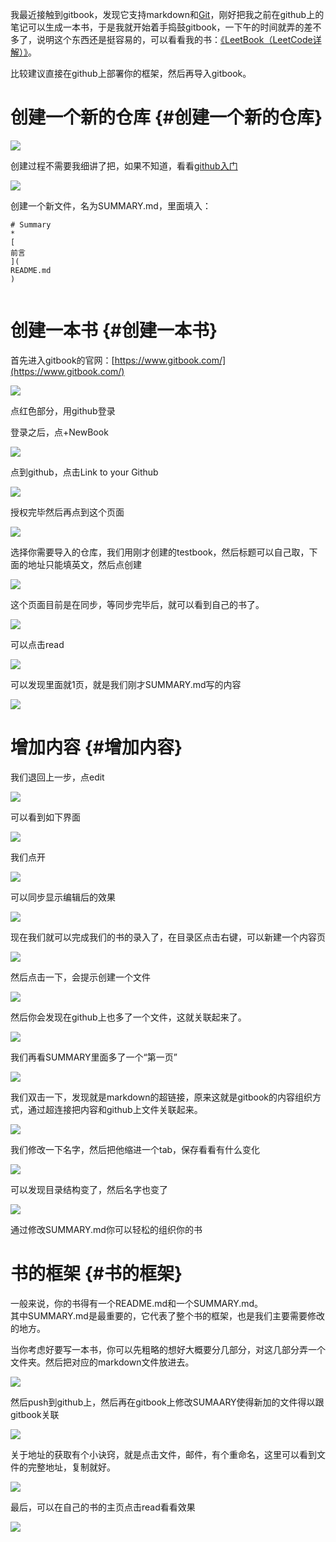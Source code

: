 我最近接触到gitbook，发现它支持markdown和[Git](http://lib.csdn.net/base/git)，刚好把我之前在github上的笔记可以生成一本书，于是我就开始着手捣鼓gitbook，一下午的时间就弄的差不多了，说明这个东西还是挺容易的，可以看看我的书：[《LeetBook（LeetCode详解）》](https://www.gitbook.com/book/hk029/leetbook/details)。

比较建议直接在github上部署你的框架，然后再导入gitbook。

# **创建一个新的仓库** {#创建一个新的仓库}



![](https://raw.githubusercontent.com/hk029/blog/master/%E5%B7%A5%E5%85%B7/GitBook%E5%85%A5%E9%97%A8/1460872938384.png)



创建过程不需要我细讲了把，如果不知道，看看[github入门](http://blog.csdn.net/hk2291976/article/details/51137938)

![](https://raw.githubusercontent.com/hk029/blog/master/%E5%B7%A5%E5%85%B7/GitBook%E5%85%A5%E9%97%A8/1460873055201.png)



创建一个新文件，名为SUMMARY.md，里面填入：

```
# Summary
* 
[
前言
](
README.md
)


```

# **创建一本书** {#创建一本书}

首先进入gitbook的官网：[https://www.gitbook.com/](https://www.gitbook.com/)



![](https://raw.githubusercontent.com/hk029/blog/master/%E5%B7%A5%E5%85%B7/GitBook%E5%85%A5%E9%97%A8/1460873213405.png)



点红色部分，用github登录

登录之后，点+NewBook



![](https://raw.githubusercontent.com/hk029/blog/master/%E5%B7%A5%E5%85%B7/GitBook%E5%85%A5%E9%97%A8/1460873150045.png)



点到github，点击Link to your Github



![](https://raw.githubusercontent.com/hk029/blog/master/%E5%B7%A5%E5%85%B7/GitBook%E5%85%A5%E9%97%A8/1460873281405.png)



授权完毕然后再点到这个页面



![](https://raw.githubusercontent.com/hk029/blog/master/%E5%B7%A5%E5%85%B7/GitBook%E5%85%A5%E9%97%A8/1460873361930.png)



选择你需要导入的仓库，我们用刚才创建的testbook，然后标题可以自己取，下面的地址只能填英文，然后点创建



![](https://raw.githubusercontent.com/hk029/blog/master/%E5%B7%A5%E5%85%B7/GitBook%E5%85%A5%E9%97%A8/1460873428115.png)



这个页面目前是在同步，等同步完毕后，就可以看到自己的书了。



![](https://raw.githubusercontent.com/hk029/blog/master/%E5%B7%A5%E5%85%B7/GitBook%E5%85%A5%E9%97%A8/1460873464695.png)



可以点击read



![](https://raw.githubusercontent.com/hk029/blog/master/%E5%B7%A5%E5%85%B7/GitBook%E5%85%A5%E9%97%A8/1460873476030.png)



可以发现里面就1页，就是我们刚才SUMMARY.md写的内容



![](https://raw.githubusercontent.com/hk029/blog/master/%E5%B7%A5%E5%85%B7/GitBook%E5%85%A5%E9%97%A8/1460873506328.png)



# **增加内容** {#增加内容}

我们退回上一步，点edit



![](https://raw.githubusercontent.com/hk029/blog/master/%E5%B7%A5%E5%85%B7/GitBook%E5%85%A5%E9%97%A8/1460873568057.png)



可以看到如下界面



![](https://raw.githubusercontent.com/hk029/blog/master/%E5%B7%A5%E5%85%B7/GitBook%E5%85%A5%E9%97%A8/1460873685992.png)



我们点开

![](https://raw.githubusercontent.com/hk029/blog/master/%E5%B7%A5%E5%85%B7/GitBook%E5%85%A5%E9%97%A8/1460873711587.png)



可以同步显示编辑后的效果



![](https://raw.githubusercontent.com/hk029/blog/master/%E5%B7%A5%E5%85%B7/GitBook%E5%85%A5%E9%97%A8/1460873727085.png)



现在我们就可以完成我们的书的录入了，在目录区点击右键，可以新建一个内容页



![](https://raw.githubusercontent.com/hk029/blog/master/%E5%B7%A5%E5%85%B7/GitBook%E5%85%A5%E9%97%A8/1460873769499.png)



然后点击一下，会提示创建一个文件



![](https://raw.githubusercontent.com/hk029/blog/master/%E5%B7%A5%E5%85%B7/GitBook%E5%85%A5%E9%97%A8/1460873827988.png)



然后你会发现在github上也多了一个文件，这就关联起来了。



![](https://raw.githubusercontent.com/hk029/blog/master/%E5%B7%A5%E5%85%B7/GitBook%E5%85%A5%E9%97%A8/1460873857715.png)



我们再看SUMMARY里面多了一个“第一页”



![](https://raw.githubusercontent.com/hk029/blog/master/%E5%B7%A5%E5%85%B7/GitBook%E5%85%A5%E9%97%A8/1460873897194.png)



我们双击一下，发现就是markdown的超链接，原来这就是gitbook的内容组织方式，通过超连接把内容和github上文件关联起来。



![](https://raw.githubusercontent.com/hk029/blog/master/%E5%B7%A5%E5%85%B7/GitBook%E5%85%A5%E9%97%A8/1460873916920.png)



我们修改一下名字，然后把他缩进一个tab，保存看看有什么变化



![](https://raw.githubusercontent.com/hk029/blog/master/%E5%B7%A5%E5%85%B7/GitBook%E5%85%A5%E9%97%A8/1460874020305.png)



可以发现目录结构变了，然后名字也变了



![](https://raw.githubusercontent.com/hk029/blog/master/%E5%B7%A5%E5%85%B7/GitBook%E5%85%A5%E9%97%A8/1460874055419.png)



通过修改SUMMARY.md你可以轻松的组织你的书

# **书的框架** {#书的框架}

一般来说，你的书得有一个README.md和一个SUMMARY.md。  
其中SUMMARY.md是最重要的，它代表了整个书的框架，也是我们主要需要修改的地方。

当你考虑好要写一本书，你可以先粗略的想好大概要分几部分，对这几部分弄一个文件夹。然后把对应的markdown文件放进去。



![](https://raw.githubusercontent.com/hk029/blog/master/%E5%B7%A5%E5%85%B7/GitBook%E5%85%A5%E9%97%A8/1460874300564.png)



然后push到github上，然后再在gitbook上修改SUMAARY使得新加的文件得以跟gitbook关联



![](https://raw.githubusercontent.com/hk029/blog/master/%E5%B7%A5%E5%85%B7/GitBook%E5%85%A5%E9%97%A8/1460879564173.png)



关于地址的获取有个小诀窍，就是点击文件，邮件，有个重命名，这里可以看到文件的完整地址，复制就好。



![](https://raw.githubusercontent.com/hk029/blog/master/%E5%B7%A5%E5%85%B7/GitBook%E5%85%A5%E9%97%A8/1460879603953.png)



最后，可以在自己的书的主页点击read看看效果



![](https://raw.githubusercontent.com/hk029/blog/master/%E5%B7%A5%E5%85%B7/GitBook%E5%85%A5%E9%97%A8/1460879667049.png)

